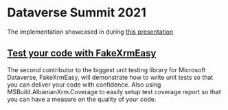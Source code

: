# Dataverse Summit 2021
The implementation showcased in during [this presentation](https://www.youtube.com/watch?v=sFcAwzqyRYg)
## [Test your code with FakeXrmEasy](https://events.powercommunity.com/sessions/test-your-code-with-fakexrmeasy/)
The second contributor to the biggest unit testing library for Microsoft Dataverse, FakeXrmEasy, will demonstrate how to write unit tests so that you can deliver your code with confidence. Also using MSBuild.AlbanianXrm.Coverage to easily setup test coverage report so that you can have a measure on the quality of your code.



